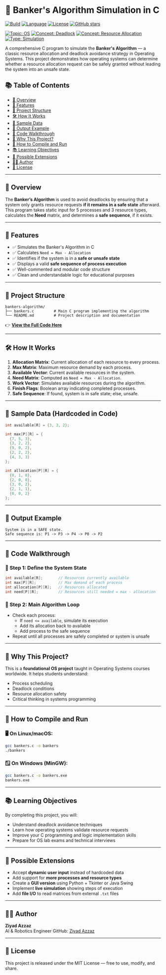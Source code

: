# 🧠 Banker's Algorithm Simulation in C

[![Build](https://img.shields.io/badge/build-passing-brightgreen)](https://github.com/ZiyadAzzaz/bankers-algorithm)
[![Language](https://img.shields.io/badge/language-C-blue)](https://en.wikipedia.org/wiki/C_(programming_language))
[![License](https://img.shields.io/badge/license-MIT-green.svg)](LICENSE)
[![GitHub stars](https://img.shields.io/github/stars/ZiyadAzzaz/bankers-algorithm?style=social)](https://github.com/ZiyadAzzaz/bankers-algorithm/stargazers)


[![Topic: OS](https://img.shields.io/badge/topic-Operating%20Systems-yellow)](https://en.wikipedia.org/wiki/Operating_system)
[![Concept: Deadlock](https://img.shields.io/badge/concept-Deadlock-red)](https://en.wikipedia.org/wiki/Deadlock)
[![Concept: Resource Allocation](https://img.shields.io/badge/concept-Resource%20Allocation-lightgrey)](https://en.wikipedia.org/wiki/Banker%27s_algorithm)
[![Type: Simulation](https://img.shields.io/badge/type-Simulation-blueviolet)](https://en.wikipedia.org/wiki/Computer_simulation)

A comprehensive C program to simulate the **Banker's Algorithm** — a classic resource allocation and deadlock avoidance strategy in Operating Systems. This project demonstrates how operating systems can determine whether a resource allocation request can be safely granted without leading the system into an unsafe state.


## 📚 Table of Contents

- [📌 Overview](#-overview)
- [🧰 Features](#-features)
- [📂 Project Structure](#-project-structure)
- [🛠️ How It Works](#️-how-it-works)
- [🧪 Sample Data](#-sample-data-hardcoded-in-code)
- [🧾 Output Example](#-output-example)
- [🧵 Code Walkthrough](#-code-walkthrough)
- [📌 Why This Project?](#-why-this-project)
- [🚀 How to Compile and Run](#-how-to-compile-and-run)
- [📚 Learning Objectives](#-learning-objectives)
- [🧱 Possible Extensions](#-possible-extensions)
- [🙋‍♂️ Author](#-author)
- [📜 License](#-license)
  
---

## 📌 Overview

The **Banker’s Algorithm** is used to avoid deadlocks by ensuring that a system only grants resource requests **if it remains in a safe state** afterward. This program takes static input for 5 processes and 3 resource types, calculates the **Need** matrix, and determines a **safe sequence**, if it exists.

---

## 🧰 Features

- ✅ Simulates the Banker's Algorithm in C
- ✅ Calculates `Need = Max - Allocation`
- ✅ Identifies if the system is in a **safe or unsafe state**
- ✅ Displays a valid **safe sequence of process execution**
- ✅ Well-commented and modular code structure
- ✅ Clean and understandable logic for educational purposes

---

## 📂 Project Structure

```
bankers-algorithm/
├── bankers.c         # Main C program implementing the algorithm
└── README.md         # Project description and documentation
```
👉 **[View the Full Code Here](https://github.com/ZiyadAzzaz/bankers-algorithm/blob/main/bankers.c)**

---

## 🛠️ How It Works

1. **Allocation Matrix**: Current allocation of each resource to every process.
2. **Max Matrix**: Maximum resource demand by each process.
3. **Available Vector**: Current available resources in the system.
4. **Need Matrix**: Computed as `Need = Max - Allocation`.
5. **Work Vector**: Simulates available resources during the algorithm.
6. **Finish Flags**: Boolean array indicating completed processes.
7. **Safe Sequence**: If found, system is in safe state; else, unsafe.

---

## 🧪 Sample Data (Hardcoded in Code)

```c
int available[R] = {3, 3, 2};

int max[P][R] = {
  {7, 5, 3},
  {3, 2, 2},
  {9, 0, 2},
  {2, 2, 2},
  {4, 3, 3}
};

int allocation[P][R] = {
  {0, 1, 0},
  {2, 0, 0},
  {3, 0, 2},
  {2, 1, 1},
  {0, 0, 2}
};
```

---

## 🧾 Output Example

```
System is in a SAFE state.
Safe sequence is: P1 -> P3 -> P4 -> P0 -> P2
```

---

## 🧵 Code Walkthrough

### 🔸 Step 1: Define the System State
```c
int available[R];       // Resources currently available
int max[P][R];          // Max demand of each process
int allocation[P][R];   // Resources allocated
int need[P][R];         // Resources still needed = max - allocation
```

### 🔸 Step 2: Main Algorithm Loop
- Check each process:
  - If `need <= available`, simulate its execution
  - Add its allocation back to available
  - Add process to the safe sequence
- Repeat until all processes are safely completed or system is unsafe

---

## 📌 Why This Project?

This is a **foundational OS project** taught in Operating Systems courses worldwide. It helps students understand:

- Process scheduling  
- Deadlock conditions  
- Resource allocation safety  
- Critical thinking in systems programming

---

## 🚀 How to Compile and Run

### 🖥️ On Linux/macOS:
```bash
gcc bankers.c -o bankers
./bankers
```

### 🪟 On Windows (MinGW):
```bash
gcc bankers.c -o bankers.exe
bankers.exe
```

---

## 📚 Learning Objectives

By completing this project, you will:

- Understand deadlock avoidance techniques  
- Learn how operating systems validate resource requests  
- Improve your C programming and logic implementation skills  
- Prepare for OS lab exams and technical interviews  

---

## 🧱 Possible Extensions

- Accept **dynamic user input** instead of hardcoded data  
- Add support for **more processes and resource types**  
- Create a **GUI version** using Python + Tkinter or Java Swing  
- Implement **live simulation** showing steps of execution  
- Add **file I/O** to read matrices from external `.txt` files  

---

## 🙋‍♂️ Author

**Ziyad Azzaz**  
AI & Robotics Engineer
GitHub: [Ziyad Azzaz](https://github.com/ZiyadAzzaz)

---

## 📜 License

This project is released under the MIT License — free to use, modify, and share.
